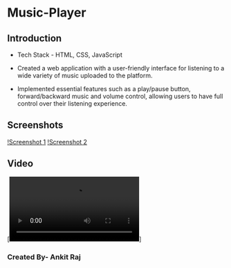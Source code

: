 # Music-Player

## Introduction
- Tech Stack - HTML, CSS, JavaScript

- Created a web application with a user-friendly interface for listening to a wide variety of music uploaded to the
  platform.

- Implemented essential features such as a play/pause button, forward/backward music and volume control, allowing
  users to have full control over their listening experience.


## Screenshots
[!Screenshot 1](./img_vid/1.png)
[!Screenshot 2](./img_vid/2.png)


## Video
[![Watch the video](./img_vid/video.mp4)]

  

### Created By- Ankit Raj
